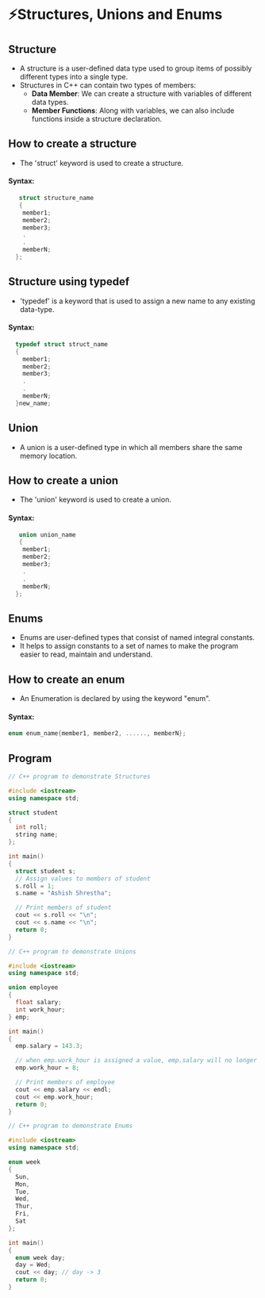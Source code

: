# ⚡Structures, Unions and Enums

## Structure

- A structure is a user-defined data type used to group items of possibly different types into a single type.
- Structures in C++ can contain two types of members:
  - <b>Data Member</b>: We can create a structure with variables of different data types.
  - <b>Member Functions</b>: Along with variables, we can also include functions inside a structure declaration.

## How to create a structure

- The 'struct' keyword is used to create a structure.

#### Syntax:

```cpp
   struct structure_name
   {
    member1;
    member2;
    member3;
    .
    .
    memberN;
  };
```

## Structure using typedef

- 'typedef' is a keyword that is used to assign a new name to any existing data-type.

#### Syntax:

```cpp
  typedef struct struct_name
  {
    member1;
    member2;
    member3;
    .
    .
    memberN;
  }new_name;
```

## Union

- A union is a user-defined type in which all members share the same memory location.

## How to create a union

- The 'union' keyword is used to create a union.

#### Syntax:

```cpp
   union union_name
   {
    member1;
    member2;
    member3;
    .
    .
    memberN;
  };
```

## Enums

- Enums are user-defined types that consist of named integral constants.
- It helps to assign constants to a set of names to make the program easier to read, maintain and understand.

## How to create an enum

- An Enumeration is declared by using the keyword "enum".

#### Syntax:

```cpp
enum enum_name{member1, member2, ......, memberN};
```

## Program

```cpp
// C++ program to demonstrate Structures

#include <iostream>
using namespace std;

struct student
{
  int roll;
  string name;
};

int main()
{
  struct student s;
  // Assign values to members of student
  s.roll = 1;
  s.name = "Ashish Shrestha";

  // Print members of student
  cout << s.roll << "\n";
  cout << s.name << "\n";
  return 0;
}
```

```cpp
// C++ program to demonstrate Unions

#include <iostream>
using namespace std;

union employee
{
  float salary;
  int work_hour;
} emp;

int main()
{
  emp.salary = 143.3;

  // when emp.work_hour is assigned a value, emp.salary will no longer hold 143.3
  emp.work_hour = 8;

  // Print members of employee
  cout << emp.salary << endl;
  cout << emp.work_hour;
  return 0;
}
```

```cpp
// C++ program to demonstrate Enums

#include <iostream>
using namespace std;

enum week
{
  Sun,
  Mon,
  Tue,
  Wed,
  Thur,
  Fri,
  Sat
};

int main()
{
  enum week day;
  day = Wed;
  cout << day; // day -> 3
  return 0;
}
```
